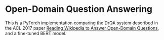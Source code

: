 # Open-Domain Question Answering
This is a PyTorch implementation comparing the DrQA system described in the ACL 2017 paper [Reading Wikipedia to Answer Open-Domain Questions](https://arxiv.org/abs/1704.00051), and a fine-tuned BERT model.

